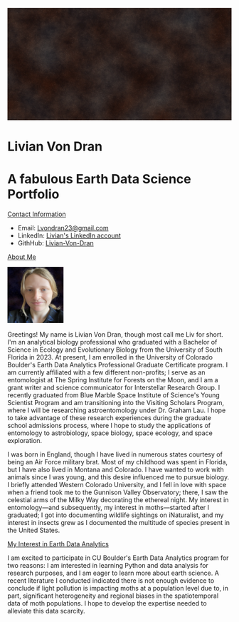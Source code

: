 ![Nebula Banner](/img/Nebula_Banner.png)
# Livian Von Dran
# A fabulous Earth Data Science Portfolio

<ins>Contact Information</ins>
* Email: Lvondran23@gmail.com
* LinkedIn: [Livian's LinkedIn account](https://www.linkedin.com/in/livian-von-dran)
* GithHub: [Livian-Von-Dran](https://github.com/Livian-Von-Dran)

<ins>About Me</ins>
  
<img 
  src="/img/Headshot.png" 
  alt="Mothman" 
  width="25%"> 
  
  Greetings! My name is Livian Von Dran, though most call me Liv for short. I'm an analytical biology professional who graduated with a Bachelor of Science in Ecology and Evolutionary Biology from the University of South Florida in 2023. At present, I am enrolled in the University of Colorado Boulder's Earth Data Analytics Professional Graduate Certificate program. I am currently affiliated with a few different non-profits; I serve as an entomologist at The Spring Institute for Forests on the Moon, and I am a grant writer and science communicator for Interstellar Research Group. I recently graduated from Blue Marble Space Institute of Science's Young Scientist Program and am transitioning into the Visiting Scholars Program, where I will be researching astroentomology under Dr. Graham Lau. I hope to take advantage of these research experiences during the graduate school admissions process, where I hope to study the applications of entomology to astrobiology, space biology, space ecology, and space exploration.  

I was born in England, though I have lived in numerous states courtesy of being an Air Force military brat. Most of my childhood was spent in Florida, but I have also lived in Montana and Colorado. I have wanted to work with animals since I was young, and this desire influenced me to pursue biology. I briefly attended Western Colorado University, and I fell in love with space when a friend took me to the Gunnison Valley Observatory; there, I saw the celestial arms of the Milky Way decorating the ethereal night. My interest in entomology—and subsequently, my interest in moths—started after I graduated; I got into documenting wildlife sightings on iNaturalist, and my interest in insects grew as I documented the multitude of species present in the United States.

<ins>My Interest in  Earth Data Analytics</ins>

I am excited to participate in CU Boulder's Earth Data Analytics program for two reasons: I am interested in learning Python and data analysis for research purposes, and I am eager to learn more about earth science. A recent literature I conducted indicated there is not enough evidence to conclude if light pollution is impacting moths at a population level due to, in part, significant heterogeneity and regional biases in the spatiotemporal data of moth populations. I hope to develop the expertise needed to alleviate this data scarcity.



